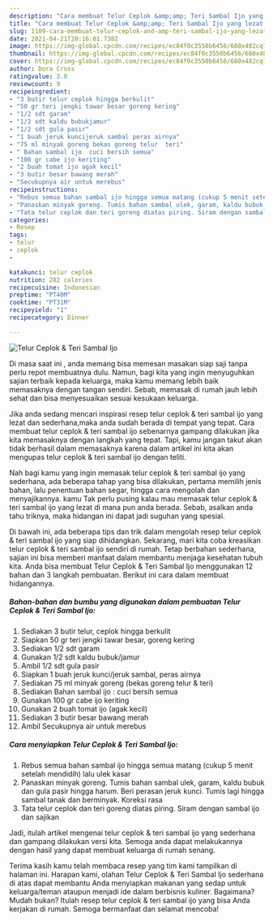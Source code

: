 ```yaml
---
description: "Cara membuat Telur Ceplok &amp;amp; Teri Sambal Ijo yang lezat Untuk Jualan"
title: "Cara membuat Telur Ceplok &amp;amp; Teri Sambal Ijo yang lezat Untuk Jualan"
slug: 1109-cara-membuat-telur-ceplok-and-amp-teri-sambal-ijo-yang-lezat-untuk-jualan
date: 2021-04-21T20:16:01.738Z
image: https://img-global.cpcdn.com/recipes/ec84f0c3550b6456/680x482cq70/telur-ceplok-teri-sambal-ijo-foto-resep-utama.jpg
thumbnail: https://img-global.cpcdn.com/recipes/ec84f0c3550b6456/680x482cq70/telur-ceplok-teri-sambal-ijo-foto-resep-utama.jpg
cover: https://img-global.cpcdn.com/recipes/ec84f0c3550b6456/680x482cq70/telur-ceplok-teri-sambal-ijo-foto-resep-utama.jpg
author: Dora Cross
ratingvalue: 3.8
reviewcount: 9
recipeingredient:
- "3 butir telur ceplok hingga berkulit"
- "50 gr teri jengki tawar besar goreng kering"
- "1/2 sdt garam"
- "1/2 sdt kaldu bubukjamur"
- "1/2 sdt gula pasir"
- "1 buah jeruk kuncijeruk sambal peras airnya"
- "75 ml minyak goreng bekas goreng telur  teri"
- " Bahan sambal ijo  cuci bersih semua"
- "100 gr cabe ijo keriting"
- "2 buah tomat ijo agak kecil"
- "3 butir besar bawang merah"
- "Secukupnya air untuk merebus"
recipeinstructions:
- "Rebus semua bahan sambal ijo hingga semua matang (cukup 5 menit setelah mendidih) lalu ulek kasar"
- "Panaskan minyak goreng. Tumis bahan sambal ulek, garam, kaldu bubuk dan gula pasir hingga harum. Beri perasan jeruk kunci. Tumis lagi hingga sambal tanak dan berminyak. Koreksi rasa"
- "Tata telur ceplok dan teri goreng diatas piring. Siram dengan sambal ijo dan sajikan"
categories:
- Resep
tags:
- telur
- ceplok
- 

katakunci: telur ceplok  
nutrition: 282 calories
recipecuisine: Indonesian
preptime: "PT40M"
cooktime: "PT31M"
recipeyield: "1"
recipecategory: Dinner

---
```



![Telur Ceplok &amp; Teri Sambal Ijo](https://img-global.cpcdn.com/recipes/ec84f0c3550b6456/680x482cq70/telur-ceplok-teri-sambal-ijo-foto-resep-utama.jpg)

Di masa  saat ini , anda memang bisa memesan masakan siap saji tanpa perlu repot membuatnya dulu. Namun, bagi kita yang ingin menyuguhkan sajian terbaik kepada keluarga, maka kamu memang lebih baik memasaknya dengan tangan sendiri. Sebab, memasak di rumah jauh lebih sehat dan bisa menyesuaikan sesuai kesukaan keluarga.

Jika anda sedang mencari inspirasi resep telur ceplok &amp; teri sambal ijo yang lezat dan sederhana,maka anda sudah berada di tempat yang tepat. Cara membuat telur ceplok &amp; teri sambal ijo  sebenarnya gampang dilakukan jika kita memasaknya dengan langkah yang tepat. Tapi, kamu jangan takut akan tidak berhasil dalam memasaknya 
karena dalam artikel ini kita akan mengupas telur ceplok &amp; teri sambal ijo dengan teliti.  



Nah bagi kamu yang ingin memasak telur ceplok &amp; teri sambal ijo yang sederhana, ada beberapa tahap yang bisa dilakukan, pertama memilih jenis bahan, lalu penentuan bahan segar, hingga cara mengolah dan menyajikannya. kamu Tak perlu pusing kalau mau memasak telur ceplok &amp; teri sambal ijo yang lezat di mana pun anda berada. Sebab, asalkan anda  tahu triknya, maka hidangan ini dapat jadi suguhan yang spesial.

Di bawah ini, ada beberapa tips dan trik dalam mengolah resep telur ceplok &amp; teri sambal ijo yang siap dihidangkan. Sekarang, mari kita coba kreasikan telur ceplok &amp; teri sambal ijo sendiri di rumah. Tetap berbahan sederhana, sajian ini bisa memberi manfaat dalam membantu menjaga kesehatan tubuh kita. Anda bisa membuat Telur Ceplok &amp; Teri Sambal Ijo menggunakan 12 bahan dan 3 langkah pembuatan. Berikut ini cara dalam membuat hidangannya.

<!--inarticleads1-->

##### Bahan-bahan dan bumbu yang digunakan dalam pembuatan Telur Ceplok &amp; Teri Sambal Ijo:

1. Sediakan 3 butir telur, ceplok hingga berkulit
1. Siapkan 50 gr teri jengki tawar besar, goreng kering
1. Sediakan 1/2 sdt garam
1. Gunakan 1/2 sdt kaldu bubuk/jamur
1. Ambil 1/2 sdt gula pasir
1. Siapkan 1 buah jeruk kunci/jeruk sambal, peras airnya
1. Sediakan 75 ml minyak goreng (bekas goreng telur &amp; teri)
1. Sediakan  Bahan sambal ijo : cuci bersih semua
1. Gunakan 100 gr cabe ijo keriting
1. Gunakan 2 buah tomat ijo (agak kecil)
1. Sediakan 3 butir besar bawang merah
1. Ambil Secukupnya air untuk merebus




<!--inarticleads2-->

##### Cara menyiapkan Telur Ceplok &amp; Teri Sambal Ijo:

1. Rebus semua bahan sambal ijo hingga semua matang (cukup 5 menit setelah mendidih) lalu ulek kasar
1. Panaskan minyak goreng. Tumis bahan sambal ulek, garam, kaldu bubuk dan gula pasir hingga harum. Beri perasan jeruk kunci. Tumis lagi hingga sambal tanak dan berminyak. Koreksi rasa
1. Tata telur ceplok dan teri goreng diatas piring. Siram dengan sambal ijo dan sajikan




Jadi, itulah artikel mengenai  telur ceplok &amp; teri sambal ijo  yang sederhana dan gampang dilakukan versi kita. Semoga anda dapat melakukannya dengan hasil yang dapat membuat keluarga di rumah senang. 

Terima kasih kamu telah membaca resep yang tim kami tampilkan di halaman ini. Harapan kami, olahan  Telur Ceplok &amp; Teri Sambal Ijo sederhana di atas dapat membantu Anda menyiapkan makanan yang sedap untuk keluarga/teman ataupun menjadi ide dalam berbisnis kuliner. Bagaimana? Mudah bukan? Itulah resep telur ceplok &amp; teri sambal ijo yang bisa Anda kerjakan di rumah. Semoga bermanfaat dan selamat mencoba!

